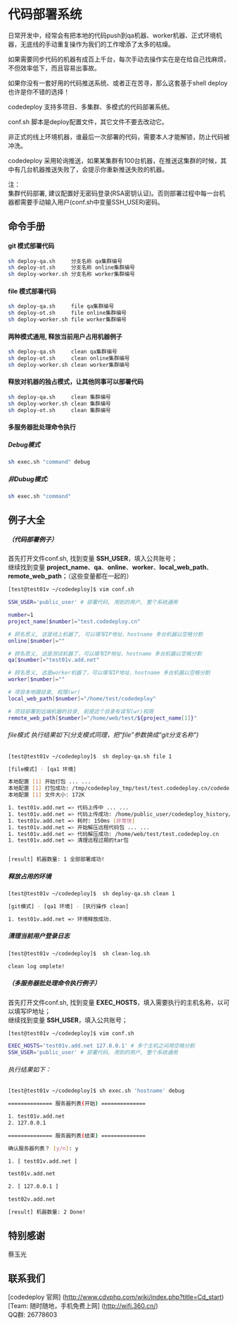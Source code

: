 # 代码部署系统

日常开发中，经常会有把本地的代码push到qa机器、worker机器、正式环境机器，无底线的手动重复操作为我们的工作增添了太多的枯燥。  

如果需要同步代码的机器有成百上千台，每次手动去操作实在是在给自己找麻烦，不但效率低下，而且容易出事故。 

如果你没有一套好用的代码推送系统、或者正在苦寻，那么这套基于shell deploy也许是你不错的选择！  

codedeploy 支持多项目、多集群、多模式的代码部署系统。

conf.sh 脚本是deploy配置文件，其它文件不要去改动它。

非正式的线上环境机器，谁最后一次部署的代码，需要本人才能解锁，防止代码被冲洗。  

codedeploy 采用轮询推送，如果某集群有100台机器，在推送这集群的时候，其中有几台机器推送失败了，会提示你重新推送失败的机器。

注：  
集群代码部署, 建议配置好无密码登录(RSA密钥认证)。否则部署过程中每一台机器都需要手动输入用户(conf.sh中变量SSH_USER)密码。

## 命令手册

#### git 模式部署代码
```Bash
sh deploy-qa.sh     分支名称 qa集群编号
sh deploy-ot.sh     分支名称 online集群编号
sh deploy-worker.sh 分支名称 worker集群编号
```

#### file 模式部署代码
```Bash
sh deploy-qa.sh     file qa集群编号
sh deploy-ot.sh     file online集群编号
sh deploy-worker.sh file worker集群编号
```

#### 两种模式通用, 释放当前用户占用机器例子
```Bash
sh deploy-qa.sh     clean qa集群编号
sh deploy-ot.sh     clean online集群编号
sh deploy-worker.sh clean worker集群编号
```

#### 释放对机器的独占模式，让其他同事可以部署代码
```Bash
sh deploy-qa.sh     clean 集群编号
sh deploy-worker.sh clean 集群编号
sh deploy-ot.sh     clean 集群编号
```

#### 多服务器批处理命令执行

##### Debug模式
```Bash
sh exec.sh "command" debug
```

##### 非Dubug模式: 
```Bash
sh exec.sh "command"
```

## 例子大全

##### （代码部署例子）

首先打开文件conf.sh, 找到变量 **SSH_USER**，填入公共账号；   
继续找到变量 **project_name**、**qa**、**online**、**worker**、**local_web_path**、**remote_web_path**；（这些变量都在一起的）   
```Bash
[test@test01v ~/codedeploy]$ vim conf.sh

SSH_USER='public_user' # 部署代码, 用到的用户, 整个系统通用

number=1
project_name[$number]="test.codedeploy.cn"

# 顾名思义, 这是线上机器了, 可以填写IP地址、hostname 多台机器以空格分割
online[$number]=""

# 顾名思义, 这是测试机器了，可以填写IP地址、hostname 多台机器以空格分割
qa[$number]="test01v.add.net"

# 顾名思义, 这是worker机器了，可以填写IP地址、hostname 多台机器以空格分割
worker[$number]=""

# 项目本地跟目录, 权限(wr)
local_web_path[$number]="/home/test/codedeploy"

# 项目部署到远端机器的目录, 前提这个目录有读写(wr)权限
remote_web_path[$number]="/home/web/test/${project_name[1]}"
```

###### file模式 执行结果如下(分支模式同理，把“file”参数换成“git分支名称”)
```Bash
[test@test01v ~/codedeploy]$  sh deploy-qa.sh file 1

[file模式] - [qa1 环境]

本地配置 [1] 开始打包 ... ...
本地配置 [1] 打包成功: /tmp/codedeploy_tmp/test/test.codedeploy.cn/codedeploy_test.codedeploy.cn_20160627153426.tar.gz
本地配置 [1] 文件大小: 172K

1. test01v.add.net => 代码上传中 ... ...
1. test01v.add.net => 代码上传成功: /home/public_user/codedeploy_history/test.codedeploy.cn/codedeploy_test.codedeploy.cn_20160627153426.tar.gz
1. test01v.add.net => 耗时: 150ms	[非常快]
1. test01v.add.net => 开始解压远程代码包 ... ...
1. test01v.add.net => 代码解压成功: /home/web/test/test.codedeploy.cn
1. test01v.add.net => 清理远程过期的tar包


[result] 机器数量: 1 全部部署成功!
```

##### 释放占用的环境
```Bash
[test@test01v ~/codedeploy]$  sh deploy-qa.sh clean 1

[git模式] - [qa1 环境] - [执行操作 clean]

1. test01v.add.net => 环境释放成功.
```

##### 清理当前用户登录日志
```Bash
[test@test01v ~/codedeploy]$  sh clean-log.sh

clean log omplete!
```

##### （多服务器批处理命令执行例子）

首先打开文件conf.sh, 找到变量 **EXEC_HOSTS**，填入需要执行的主机名称，以可以填写IP地址；  
继续找到变量 **SSH_USER**，填入公共账号；
```Bash
[test@test01v ~/codedeploy]$ vim conf.sh

EXEC_HOSTS='test01v.add.net 127.0.0.1' # 多个主机之间用空格分割
SSH_USER='public_user' # 部署代码, 用到的用户, 整个系统通用
```

###### 执行结果如下：
```Bash
[test@test01v ~/codedeploy]$ sh exec.sh 'hostname' debug

============== 服务器列表(开始) ==============

1. test01v.add.net
2. 127.0.0.1

============== 服务器列表(结束) ==============

确认服务器列表？ [y/n]: y

1. [ test01v.add.net ]

test01v.add.net

2. [ 127.0.0.1 ]

test02v.add.net

[result] 机器数量: 2 Done!
```

## 特别感谢

蔡玉光

## 联系我们

[codedeploy 官网] (http://www.cdvphp.com/wiki/index.php?title=Cd_start)   
[Team: 随时随地，手机免费上网] (http://wifi.360.cn/)   
QQ群: 26778603

